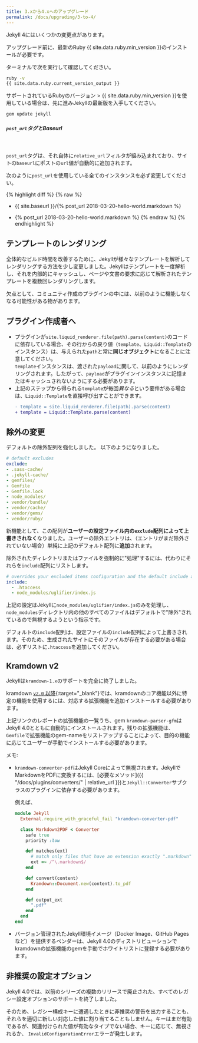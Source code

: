 ```yaml
---
title: 3.xから4.xへのアップグレード
permalink: /docs/upgrading/3-to-4/
---
```

<!-- ---
title: Upgrading from 3.x to 4.x
permalink: /docs/upgrading/3-to-4/
--- -->

Jekyll 4にはいくつかの変更点があります。

<!-- A few things have changed in Jekyll 4. -->

アップグレード前に、最新のRuby {{ site.data.ruby.min_version }}のインストールが必要です。

<!-- Before we dive in, you need to have at least Ruby {{ site.data.ruby.min_version }}
installed. -->

ターミナルで次を実行して確認してください。

<!-- Run the following in your terminal to check -->

```sh
ruby -v
{{ site.data.ruby.current_version_output }}
```

サポートされているRubyのバージョン > {{ site.data.ruby.min_version }}を使用している場合は、先に進みJekyllの最新版を入手してください。

<!-- If you're using a supported Ruby version > {{ site.data.ruby.min_version }}, go ahead
and fetch the latest version of Jekyll: -->

```sh
gem update jekyll
```

<div class="note warning">
  <h5><code>post_url</code>タグとBaseurl</h5>
  <!-- <h5><code>post_url</code> Tag and Baseurl</h5> -->
  <p>&nbsp;</p>
  <p>
    <code>post_url</code>タグは、それ自体に<code>relative_url</code>フィルタが組み込まれており、サイトの<code>baseurl</code>にポストの<code>url</code>値が自動的に追加されます。
  </p>
  <!-- <p>
    The <code>post_url</code> tag now incorporates the <code>relative_url</code> filter within itself
    and therefore automatically prepends your site's <code>baseurl</code> to the post's <code>url</code>
    value.
  </p> -->
  <p>
    次のように<code>post_url</code>を使用している全てのインスタンスを必ず変更してください。
  </p>
  <!-- <p>
    Please ensure that you change all instances of the <code>post_url</code> usage as following:
  </p> -->

{% highlight diff %}
{% raw %}
- {{ site.baseurl }}/{% post_url 2018-03-20-hello-world.markdown %}
+ {% post_url 2018-03-20-hello-world.markdown %}
{% endraw %}
{% endhighlight %}
</div>


## テンプレートのレンダリング
<!-- ## Template rendering -->

全体的なビルド時間を改善するために、Jekyllが様々なテンプレートを解析してレンダリングする方法を少し変更しました。Jekyllはテンプレートを一度解析し、それを内部的にキャッシュし、ページや文書の要求に応じて解析されたテンプレートを複数回レンダリングします。

<!-- We've slightly altered the way Jekyll parses and renders your various templates
to improve the overall build times. Jekyll now parses a template once, caches it
internally and then renders the parsed template multiple times as required by
your pages and documents. -->

欠点として、コミュニティ作成のプラグインの中には、以前のように機能しなくなる可能性がある物があります。

<!-- The downside to this is that some of the community-authored plugins may not work
as they previously used to. -->

## プラグイン作成者へ
<!-- ## For plugin authors -->

* プラグインが`site.liquid_renderer.file(path).parse(content)`のコードに依存している場合、その行からの戻り値（`template`、`Liquid::Template`のインスタンス）は、与えられた`path`と常に**同じオブジェクト**になることに注意してください。<br />`template`インスタンスは、渡された`payload`に関して、以前のようにレンダリングされます。したがって、`payload`がプラグインインスタンスに記憶またはキャッシュされないようにする必要があります。
* 上記のステップから得られる`template`が毎回*異なる*という要件がある場合は、`Liquid::Template`を直接呼び出すことができます。
  ```diff
  - template = site.liquid_renderer.file(path).parse(content)
  + template = Liquid::Template.parse(content)
  ```

<!-- * If your plugin depends on the following code: `site.liquid_renderer.file(path).parse(content)`,
note that the return value (`template`, an instance of *`Liquid::Template`*), from that line will
always be the **same object** for a given `path`. <br/>
The *`template`* instance is then rendered as previously, with respect to the `payload` passed to it.
You'll therefore have to ensure that *`payload`* is not memoized or cached in your plugin instance.

* If its a requirement that `template` you get from the above step *be different* at all times,
you can invoke *`Liquid::Template`* directly:

  ```diff
  - template = site.liquid_renderer.file(path).parse(content)
  + template = Liquid::Template.parse(content)
  ``` -->

## 除外の変更
<!-- ## Exclusion changes -->

デフォルトの除外配列を強化しました。
以下のようになりました。

<!-- We've enhanced our default exclusion array.
It now looks like the following: -->

```yaml
# default excludes
exclude:
- .sass-cache/
- .jekyll-cache/
- gemfiles/
- Gemfile
- Gemfile.lock
- node_modules/
- vendor/bundle/
- vendor/cache/
- vendor/gems/
- vendor/ruby/
```

新機能として、この配列が**ユーザーの設定ファイル内の`exclude`配列によって上書きされなく**なりました。ユーザーの除外エントリは、（エントリがまだ除外されていない場合）単純に上記のデフォルト配列に**追加**されます。

<!-- What's new is that this array **does not get overridden by the `exclude` array
in the user's config file anymore**. The user's exclude entries simply get
**added** to the above default array (if the entry isn't already excluded). -->

除外されたディレクトリまたはファイルを強制的に"処理"するには、代わりにそれらを`include`配列にリストします。

<!-- To forcibly "process" directories or files that have been excluded, list them
in the `include` array instead: -->

```yaml
# overrides your excluded items configuration and the default include array ([".htaccess"])
include:
  - .htaccess
  - node_modules/uglifier/index.js
```

上記の設定はJekyllに`node_modules/uglifier/index.js`のみを処理し、`node_modules`ディレクトリ内の他のすべてのファイルはデフォルトで"除外"されているので無視するようという指示です。

<!-- The above configuration directs Jekyll to handle only
`node_modules/uglifier/index.js` while ignoring every other file in the
`node_modules` directory since that directory is "excluded" by default. -->

デフォルトの`include`配列は、設定ファイルの`include`配列によって上書きされます。そのため、生成されたサイトにそのファイルが存在する必要がある場合は、必ずリストに`.htaccess`を追加してください。

<!-- Note that the default `include` array still gets overridden by the `include`
array in your config file. So, be sure to add `.htaccess` to the list if you
need that file to be present in the generated site. -->

## Kramdown v2

Jekyllは`kramdown-1.x`のサポートを完全に終了しました。

<!-- Jekyll has dropped support for `kramdown-1.x` entirely. -->

kramdown [`v2.0` 以降](https://kramdown.gettalong.org/news.html#kramdown-200-released){:target="_blank"}では、kramdownのコア機能以外に特定の機能を使用するには、対応する拡張機能を追加インストールする必要があります。

<!-- From [`v2.0` onwards](https://kramdown.gettalong.org/news.html#kramdown-200-released)
kramdown requires specific extensions to be additionally installed to use
certain features are desired outside of kramdown's core functionality. -->

上記リンクのレポートの拡張機能の一覧うち、gem `kramdown-parser-gfm`はJekyll 4.0とともに自動的にインストールされます。残りの拡張機能は、`Gemfile`で拡張機能のgem-nameをリストアップすることによって、目的の機能に応じてユーザーが手動でインストールする必要があります。

<!-- Out of all the extensions listed in the report linked above, gem
`kramdown-parser-gfm` is automatically installed along with Jekyll 4.0. The
remaining extensions will have to be manually installed by the user depending on
desired funtionality, by listing the extension's gem-name in their `Gemfile`. -->

メモ:
<!-- Notes: -->
  * `kramdown-converter-pdf`はJekyll Coreによって無視されます。JekyllでMarkdownをPDFに変換するには、[必要なメソッド]({{ "/docs/plugins/converters/" | relative_url }})と`Jekyll::Converter`サブクラスのプラグインに依存する必要があります。

    <!-- * `kramdown-converter-pdf` will be ignored by Jekyll Core. To have Jekyll convert Markdown to PDF
    you'll have to depend on a plugin that subclasses `Jekyll::Converter` with the
    [required methods]({% link _docs/plugins/converters.md %}). -->

    例えば、
    <!-- For example: -->

    ```ruby
    module Jekyll
      External.require_with_graceful_fail "kramdown-converter-pdf"

      class Markdown2PDF < Converter
        safe true
        priority :low

        def matches(ext)
          # match only files that have an extension exactly ".markdown"
          ext =~ /^\.markdown$/
        end

        def convert(content)
          Kramdown::Document.new(content).to_pdf
        end

        def output_ext
          ".pdf"
        end
      end
    end
    ```

  * バージョン管理されたJekyll環境イメージ（Docker Image、GitHub Pagesなど）を提供するベンダーは、Jekyll 4.0のディストリビューションでkramdownの拡張機能のgemを手動でホワイトリストに登録する必要があります。
  <!-- * Vendors that provide a versioned Jekyll Environment Image (e.g. Docker Image, GitHub Pages, etc)
    will have to manually whitelist kramdown's extension gems in their distributions for Jekyll 4.0. -->

## 非推奨の設定オプション
<!-- ## Deprecated Configuration Options -->

Jekyll 4.0では、以前のシリーズの複数のリリースで廃止された、すべてのレガシー設定オプションのサポートを終了しました。

<!-- Jekyll 4.0 has dropped support for all legacy configuration options that were deprecated over multiple
releases in the previous series. -->

そのため、レガシー構成キーに遭遇したときに非推奨の警告を出力することも、それらを適切に新しい対応した値に割り当てることもしません。キーはまだ有効であるが、関連付けられた値が有効なタイプでない場合、キーに応じて、無視されるか、 `InvalidConfigurationError`エラーが発生します。

<!-- To that end, we shall no longer output a deprecation warning when we encounter a legacy config key nor
shall we gracefully assign their values to the newer counterparts. Depending on the key, it shall either
be ignored or raise an `InvalidConfigurationError` error if the key is still valid but the associated
value is not of the valid type. -->
